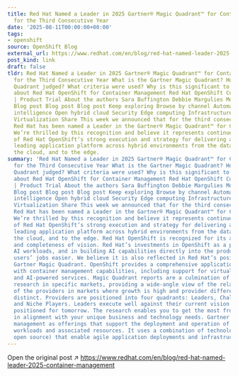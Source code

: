 ```yaml
---
title: Red Hat Named a Leader in 2025 Gartner® Magic Quadrant™ for Container Management
  for the Third Consecutive Year
date: '2025-08-11T00:00:00+00:00'
tags:
- openshift
source: OpenShift Blog
external_url: https://www.redhat.com/en/blog/red-hat-named-leader-2025-container-management
post_kind: link
draft: false
tldr: Red Hat Named a Leader in 2025 Gartner® Magic Quadrant™ for Container Management
  for the Third Consecutive Year What is the Gartner Magic Quadrant? How was the Magic
  Quadrant judged? What criteria were used? Why is this significant to us? Learn more
  about Red Hat OpenShift for Container Management Red Hat OpenShift Container Platform
  | Product Trial About the authors Sara Buffington Debbie Margulies More like this
  Blog post Blog post Blog post Keep exploring Browse by channel Automation Artificial
  intelligence Open hybrid cloud Security Edge computing Infrastructure Applications
  Virtualization Share This week we announced that for the third consecutive year,
  Red Hat has been named a Leader in the Gartner® Magic Quadrant™ for Container Management.
  We’re thrilled by this recognition and believe it represents continued validation
  of Red Hat OpenShift’s strong execution and strategy for delivering an industry
  leading application platform across hybrid environments from the data center, to
  the cloud, and to the edge.
summary: 'Red Hat Named a Leader in 2025 Gartner® Magic Quadrant™ for Container Management
  for the Third Consecutive Year What is the Gartner Magic Quadrant? How was the Magic
  Quadrant judged? What criteria were used? Why is this significant to us? Learn more
  about Red Hat OpenShift for Container Management Red Hat OpenShift Container Platform
  | Product Trial About the authors Sara Buffington Debbie Margulies More like this
  Blog post Blog post Blog post Keep exploring Browse by channel Automation Artificial
  intelligence Open hybrid cloud Security Edge computing Infrastructure Applications
  Virtualization Share This week we announced that for the third consecutive year,
  Red Hat has been named a Leader in the Gartner® Magic Quadrant™ for Container Management.
  We’re thrilled by this recognition and believe it represents continued validation
  of Red Hat OpenShift’s strong execution and strategy for delivering an industry
  leading application platform across hybrid environments from the data center, to
  the cloud, and to the edge. Red Hat OpenShift is recognized for its ability to execute
  and completeness of vision. Red Hat’s investments in OpenShift as a platform for
  AI workloads, and in building AI capabilities directly into the product to make
  users’ jobs easier. We believe it is also reflected in Red Hat’s position in the
  Gartner Magic Quadrant. OpenShift provides a comprehensive application platform
  with container management capabilities, including support for virtual machine workloads
  and AI-powered services. Magic Quadrant reports are a culmination of rigorous, fact-based
  research in specific markets, providing a wide-angle view of the relative positions
  of the providers in markets where growth is high and provider differentiation is
  distinct. Providers are positioned into four quadrants: Leaders, Challengers, Visionaries
  and Niche Players. Leaders execute well against their current vision and are well
  positioned for tomorrow. The research enables you to get the most from market analysis
  in alignment with your unique business and technology needs. Gartner defines container
  management as offerings that support the deployment and operation of containerized
  workloads and associated resources. It uses a combination of technologies (many
  open source) that enable agile application deployments and infrastructure modernization.'
---
```

Open the original post ↗ https://www.redhat.com/en/blog/red-hat-named-leader-2025-container-management
